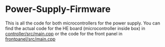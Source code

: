 # Power-Supply-Firmware

This is all the code for both microcontrollers for the power supply. You can find the actual code for the HE board (microcontroller inside box) in
[controller/src/main.cpp](controller/src/main.cpp) or the code for the front panel in
[frontpanel/src/main.cpp](frontpanel/src/main.cpp)
